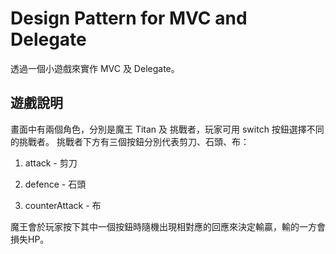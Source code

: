 # Design Pattern for MVC and Delegate

透過一個小遊戲來實作 MVC 及 Delegate。

## 遊戲說明

畫面中有兩個角色，分別是魔王 Titan 及 挑戰者，玩家可用 switch 按鈕選擇不同的挑戰者。
挑戰者下方有三個按鈕分別代表剪刀、石頭、布：
1. attack - 剪刀

2. defence - 石頭

3. counterAttack - 布

魔王會於玩家按下其中一個按鈕時隨機出現相對應的回應來決定輸贏，輸的一方會損失HP。
